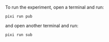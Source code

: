 To run the experiment, open a terminal and run:

~~~
pixi run pub
~~~

and open another terminal and run:

~~~
pixi run sub
~~~
